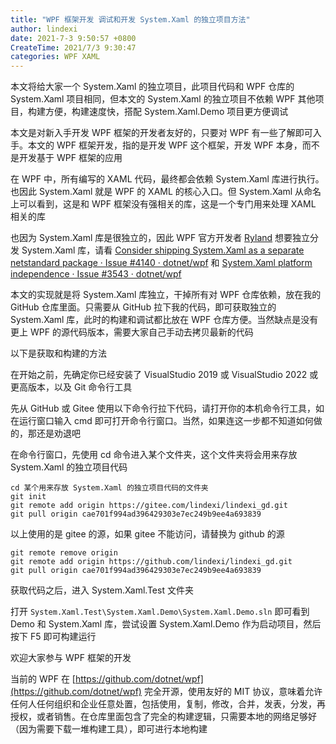 ```yaml
---
title: "WPF 框架开发 调试和开发 System.Xaml 的独立项目方法"
author: lindexi
date: 2021-7-3 9:50:57 +0800
CreateTime: 2021/7/3 9:30:47
categories: WPF XAML
---
```


本文将给大家一个 System.Xaml 的独立项目，此项目代码和 WPF 仓库的 System.Xaml 项目相同，但本文的 System.Xaml 的独立项目不依赖 WPF 其他项目，构建方便，构建速度快，搭配 System.Xaml.Demo 项目更方便调试

<!--more-->


<!-- CreateTime:2021/7/3 9:30:47 -->


<!-- 发布 -->
<!-- 标签：WPF,XAML -->

本文是对新入手开发 WPF 框架的开发者友好的，只要对 WPF 有一些了解即可入手。本文的 WPF 框架开发，指的是开发 WPF 这个框架，开发 WPF 本身，而不是开发基于 WPF 框架的应用

在 WPF 中，所有编写的 XAML 代码，最终都会依赖 System.Xaml 库进行执行。也因此 System.Xaml 就是 WPF 的 XAML 的核心入口。但 System.Xaml 从命名上可以看到，这是和 WPF 框架没有强相关的库，这是一个专门用来处理 XAML 相关的库

也因为 System.Xaml 库是很独立的，因此 WPF 官方开发者 [Ryland](https://github.com/ryalanms) 想要独立分发 System.Xaml 库，请看 [Consider shipping System.Xaml as a separate netstandard package · Issue #4140 · dotnet/wpf](https://github.com/dotnet/wpf/issues/4140 ) 和 [System.Xaml platform independence · Issue #3543 · dotnet/wpf](https://github.com/dotnet/wpf/issues/3543 )

本文的实现就是将 System.Xaml 库独立，干掉所有对 WPF 仓库依赖，放在我的 GitHub 仓库里面。只需要从 GitHub 拉下我的代码，即可获取独立的 System.Xaml 库，此时的构建和调试都比放在 WPF 仓库方便。当然缺点是没有更上 WPF 的源代码版本，需要大家自己手动去拷贝最新的代码

以下是获取和构建的方法

在开始之前，先确定你已经安装了 VisualStudio 2019 或 VisualStudio 2022 或更高版本，以及 Git 命令行工具

先从 GitHub 或 Gitee 使用以下命令行拉下代码，请打开你的本机命令行工具，如在运行窗口输入 cmd 即可打开命令行窗口。当然，如果连这一步都不知道如何做的，那还是劝退吧

在命令行窗口，先使用 cd 命令进入某个文件夹，这个文件夹将会用来存放 System.Xaml 的独立项目代码

```
cd 某个用来存放 System.Xaml 的独立项目代码的文件夹
git init
git remote add origin https://gitee.com/lindexi/lindexi_gd.git
git pull origin cae701f994ad396429303e7ec249b9ee4a693839
```

以上使用的是 gitee 的源，如果 gitee 不能访问，请替换为 github 的源

```
git remote remove origin
git remote add origin https://github.com/lindexi/lindexi_gd.git
git pull origin cae701f994ad396429303e7ec249b9ee4a693839
```

获取代码之后，进入 System.Xaml.Test 文件夹

打开 `System.Xaml.Test\System.Xaml.Demo\System.Xaml.Demo.sln` 即可看到 Demo 和 System.Xaml 库，尝试设置 System.Xaml.Demo 作为启动项目，然后按下 F5 即可构建运行

欢迎大家参与 WPF 框架的开发

当前的 WPF 在 [https://github.com/dotnet/wpf](https://github.com/dotnet/wpf) 完全开源，使用友好的 MIT 协议，意味着允许任何人任何组织和企业任意处置，包括使用，复制，修改，合并，发表，分发，再授权，或者销售。在仓库里面包含了完全的构建逻辑，只需要本地的网络足够好（因为需要下载一堆构建工具），即可进行本地构建

